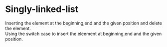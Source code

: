# Singly-linked-list
Inserting the element at the beginning,end and the given position and delete the element.  
Using the switch case to insert the eleement at beginning,end and the given position.
